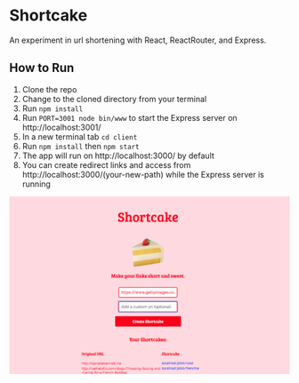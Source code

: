 # Shortcake

An experiment in url shortening with React, ReactRouter, and Express.

## How to Run

1. Clone the repo
2. Change to the cloned directory from your terminal
3. Run ```npm install```
4. Run ```PORT=3001 node bin/www``` to start the Express server on http://localhost:3001/
5. In a new terminal tab ```cd client```
6. Run ```npm install``` then ```npm start```
7. The app will run on http://localhost:3000/ by default
8. You can create redirect links and access from http://localhost:3000/(your-new-path) while the Express server is running

![Screenshot](newscreenshot.png)
